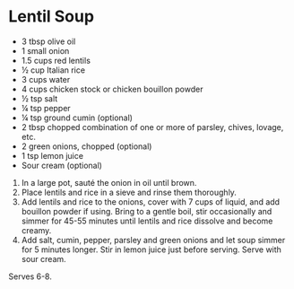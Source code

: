 # Lentil Soup

- 3 tbsp olive oil
- 1 small onion
- 1.5 cups red lentils
- ½ cup Italian rice
- 3 cups water
- 4 cups chicken stock or chicken bouillon powder
- ½ tsp salt
- ¼ tsp pepper
- ¼ tsp ground cumin (optional)
- 2 tbsp chopped combination of one or more of parsley, chives, lovage, etc.
- 2 green onions, chopped (optional)
- 1 tsp lemon juice
- Sour cream (optional)


1.	In a large pot, sauté the onion in oil until brown.
2.	Place lentils and rice in a sieve and rinse them thoroughly.
3.	Add lentils and rice to the onions, cover with 7 cups of liquid, and add bouillon powder if using. Bring to a gentle boil, stir occasionally and simmer for 45-55 minutes until lentils and rice dissolve and become creamy.
4.	Add salt, cumin, pepper, parsley and green onions and let soup simmer for 5 minutes longer. Stir in lemon juice just before serving. Serve with sour cream.


Serves 6-8.
